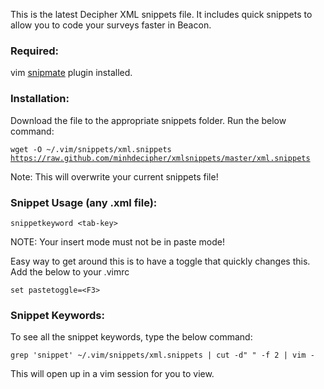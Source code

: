 <p>This is the latest Decipher XML snippets file.  It includes quick snippets to allow you to code your surveys faster in Beacon.</p>

<h3>Required:</h3>
<p>vim <a href="https://github.com/msanders/snipmate.vim" target="_blank">snipmate</a> plugin installed.</p>

<h3>Installation:</h3>
<p>Download the file to the appropriate snippets folder.  Run the below command:</p>

<code>wget -O ~/.vim/snippets/xml.snippets https://raw.github.com/minhdecipher/xmlsnippets/master/xml.snippets</code>
<p>Note: This will overwrite your current snippets file!</p>

<h3>Snippet Usage (any .xml file):</h3>
<code>snippetkeyword &lt;tab-key&gt;</code>
<p>NOTE: Your insert mode must not be in paste mode!</p>
<p>Easy way to get around this is to have a toggle that quickly changes this.  Add the below to your .vimrc</p>
<code>set pastetoggle=&lt;F3&gt;</code>

<h3>Snippet Keywords:</h3>
<p>To see all the snippet keywords, type the below command:</p>
<code>grep 'snippet' ~/.vim/snippets/xml.snippets | cut -d" " -f 2 | vim -</code>
<p>This will open up in a vim session for you to view.</p>
